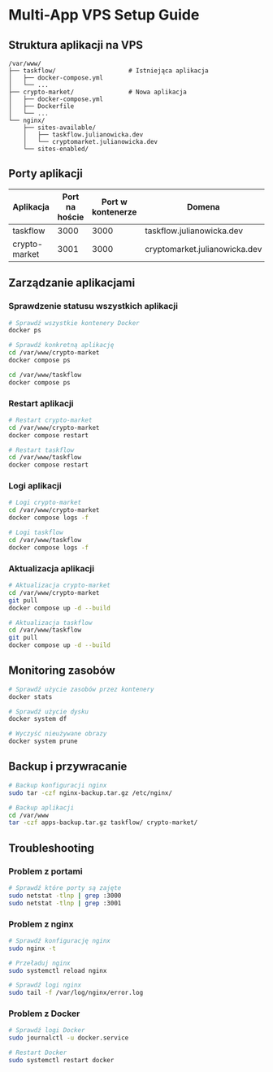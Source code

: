 # Multi-App VPS Setup Guide

## Struktura aplikacji na VPS

```
/var/www/
├── taskflow/                    # Istniejąca aplikacja
│   ├── docker-compose.yml
│   └── ...
├── crypto-market/               # Nowa aplikacja
│   ├── docker-compose.yml
│   ├── Dockerfile
│   └── ...
└── nginx/
    ├── sites-available/
    │   ├── taskflow.julianowicka.dev
    │   └── cryptomarket.julianowicka.dev
    └── sites-enabled/
```

## Porty aplikacji

| Aplikacja | Port na hoście | Port w kontenerze | Domena |
|-----------|----------------|-------------------|---------|
| taskflow | 3000 | 3000 | taskflow.julianowicka.dev |
| crypto-market | 3001 | 3000 | cryptomarket.julianowicka.dev |

## Zarządzanie aplikacjami

### Sprawdzenie statusu wszystkich aplikacji
```bash
# Sprawdź wszystkie kontenery Docker
docker ps

# Sprawdź konkretną aplikację
cd /var/www/crypto-market
docker compose ps

cd /var/www/taskflow
docker compose ps
```

### Restart aplikacji
```bash
# Restart crypto-market
cd /var/www/crypto-market
docker compose restart

# Restart taskflow
cd /var/www/taskflow
docker compose restart
```

### Logi aplikacji
```bash
# Logi crypto-market
cd /var/www/crypto-market
docker compose logs -f

# Logi taskflow
cd /var/www/taskflow
docker compose logs -f
```

### Aktualizacja aplikacji
```bash
# Aktualizacja crypto-market
cd /var/www/crypto-market
git pull
docker compose up -d --build

# Aktualizacja taskflow
cd /var/www/taskflow
git pull
docker compose up -d --build
```

## Monitoring zasobów

```bash
# Sprawdź użycie zasobów przez kontenery
docker stats

# Sprawdź użycie dysku
docker system df

# Wyczyść nieużywane obrazy
docker system prune
```

## Backup i przywracanie

```bash
# Backup konfiguracji nginx
sudo tar -czf nginx-backup.tar.gz /etc/nginx/

# Backup aplikacji
cd /var/www
tar -czf apps-backup.tar.gz taskflow/ crypto-market/
```

## Troubleshooting

### Problem z portami
```bash
# Sprawdź które porty są zajęte
sudo netstat -tlnp | grep :3000
sudo netstat -tlnp | grep :3001
```

### Problem z nginx
```bash
# Sprawdź konfigurację nginx
sudo nginx -t

# Przeładuj nginx
sudo systemctl reload nginx

# Sprawdź logi nginx
sudo tail -f /var/log/nginx/error.log
```

### Problem z Docker
```bash
# Sprawdź logi Docker
sudo journalctl -u docker.service

# Restart Docker
sudo systemctl restart docker
```
